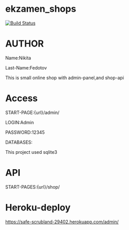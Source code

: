# ekzamen_shops
[![Build Status](https://travis-ci.org/JohnDoes95/ekzamens_python.svg?branch=master)](https://travis-ci.org/JohnDoes95/ekzamens_python)

# AUTHOR

Name:Nikita

Last-Name:Fedotov

This is small online shop with admin-panel,and shop-api
# Access 
START-PAGE:{url}/admin/


LOGIN:Admin


PASSWORD:12345


DATABASES:


This project used sqlite3
# API


START-PAGES:{url}/shop/
# Heroku-deploy
https://safe-scrubland-29402.herokuapp.com/admin/

